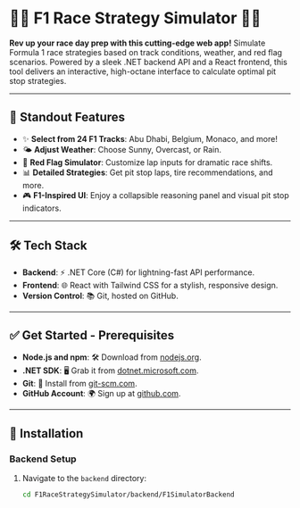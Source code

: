 # 🚗💨 **F1 Race Strategy Simulator** 💨🚗

**Rev up your race day prep with this cutting-edge web app!** Simulate Formula 1 race strategies based on track conditions, weather, and red flag scenarios. Powered by a sleek .NET backend API and a React frontend, this tool delivers an interactive, high-octane interface to calculate optimal pit stop strategies.

---

## 🎨 **Standout Features**
- ✨ **Select from 24 F1 Tracks**: Abu Dhabi, Belgium, Monaco, and more!
- 🌤️ **Adjust Weather**: Choose Sunny, Overcast, or Rain.
- 🚩 **Red Flag Simulator**: Customize lap inputs for dramatic race shifts.
- 📊 **Detailed Strategies**: Get pit stop laps, tire recommendations, and more.
- 🎮 **F1-Inspired UI**: Enjoy a collapsible reasoning panel and visual pit stop indicators.

---

## 🛠️ **Tech Stack**
- **Backend**: ⚡ .NET Core (C#) for lightning-fast API performance.
- **Frontend**: 🌐 React with Tailwind CSS for a stylish, responsive design.
- **Version Control**: 📚 Git, hosted on GitHub.

---

## ✅ **Get Started - Prerequisites**
- **Node.js and npm**: 🛠️ Download from [nodejs.org](https://nodejs.org/).
- **.NET SDK**: 🖥️ Grab it from [dotnet.microsoft.com](https://dotnet.microsoft.com/download/).
- **Git**: 📂 Install from [git-scm.com](https://git-scm.com/).
- **GitHub Account**: 🌍 Sign up at [github.com](https://github.com/).

---

## 🚀 **Installation**

### Backend Setup
1. Navigate to the `backend` directory:
   ```bash
   cd F1RaceStrategySimulator/backend/F1SimulatorBackend
